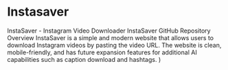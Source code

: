 # Instasaver
InstaSaver - Instagram Video Downloader  InstaSaver GitHub Repository  Overview  InstaSaver is a simple and modern website that allows users to download Instagram videos by pasting the video URL. The website is clean, mobile-friendly, and has future expansion features for additional AI capabilities such as caption download and hashtags. )
